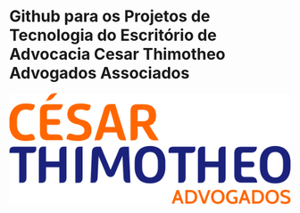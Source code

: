 # Github para os Projetos de Tecnologia do Escritório de Advocacia Cesar Thimotheo Advogados Associados

![](logo-cesar.png)
